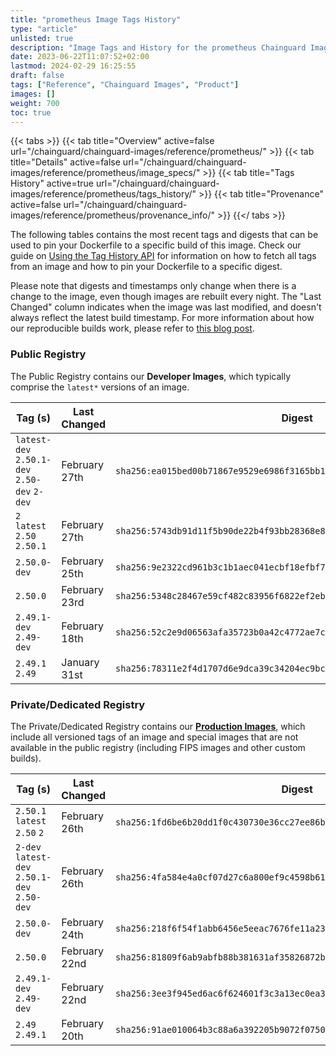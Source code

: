 ```yaml
---
title: "prometheus Image Tags History"
type: "article"
unlisted: true
description: "Image Tags and History for the prometheus Chainguard Image"
date: 2023-06-22T11:07:52+02:00
lastmod: 2024-02-29 16:25:55
draft: false
tags: ["Reference", "Chainguard Images", "Product"]
images: []
weight: 700
toc: true
---
```


{{< tabs >}}
{{< tab title="Overview" active=false url="/chainguard/chainguard-images/reference/prometheus/" >}}
{{< tab title="Details" active=false url="/chainguard/chainguard-images/reference/prometheus/image_specs/" >}}
{{< tab title="Tags History" active=true url="/chainguard/chainguard-images/reference/prometheus/tags_history/" >}}
{{< tab title="Provenance" active=false url="/chainguard/chainguard-images/reference/prometheus/provenance_info/" >}}
{{</ tabs >}}

The following tables contains the most recent tags and digests that can be used to pin your Dockerfile to a specific build of this image. Check our guide on [Using the Tag History API](/chainguard/chainguard-images/using-the-tag-history-api/) for information on how to fetch all tags from an image and how to pin your Dockerfile to a specific digest.

Please note that digests and timestamps only change when there is a change to the image, even though images are rebuilt every night. The "Last Changed" column indicates when the image was last modified, and doesn't always reflect the latest build timestamp. For more information about how our reproducible builds work, please refer to [this blog post](https://www.chainguard.dev/unchained/reproducing-chainguards-reproducible-image-builds).

### Public Registry
The Public Registry contains our **Developer Images**, which typically comprise the `latest*` versions of an image.

| Tag (s)                                       | Last Changed  | Digest                                                                    |
|-----------------------------------------------|---------------|---------------------------------------------------------------------------|
|  `latest-dev` `2.50.1-dev` `2.50-dev` `2-dev` | February 27th | `sha256:ea015bed00b71867e9529e6986f3165bb10a6395b3aefaac0b8de25de696b743` |
|  `2` `latest` `2.50` `2.50.1`                 | February 27th | `sha256:5743db91d11f5b90de22b4f93bb28368e8c9c1eb30962dbc96e3d4bccf40730d` |
|  `2.50.0-dev`                                 | February 25th | `sha256:9e2322cd961b3c1b1aec041ecbf18efbf7406fa89e95f4bc69a29e94ec754bba` |
|  `2.50.0`                                     | February 23rd | `sha256:5348c28467e59cf482c83956f6822ef2eb5ab18fb0907c018ed0940977023012` |
|  `2.49.1-dev` `2.49-dev`                      | February 18th | `sha256:52c2e9d06563afa35723b0a42c4772ae7c938f185329e13435972c5c4d2f1d1b` |
|  `2.49.1` `2.49`                              | January 31st  | `sha256:78311e2f4d1707d6e9dca39c34204ec9bc8d6fbb5687141296291775cfb3ddd3` |


### Private/Dedicated Registry
The Private/Dedicated Registry contains our **[Production Images](https://www.chainguard.dev/chainguard-images)**, which include all versioned tags of an image and special images that are not available in the public registry (including FIPS images and other custom builds).

| Tag (s)                                       | Last Changed  | Digest                                                                    |
|-----------------------------------------------|---------------|---------------------------------------------------------------------------|
|  `2.50.1` `latest` `2.50` `2`                 | February 26th | `sha256:1fd6be6b20dd1f0c430730e36cc27ee86b0a1159b1b90c55894f993e03e99a82` |
|  `2-dev` `latest-dev` `2.50.1-dev` `2.50-dev` | February 26th | `sha256:4fa584e4a0cf07d27c6a800ef9c4598b61a14336dea03cbc543a561f1e4b78d4` |
|  `2.50.0-dev`                                 | February 24th | `sha256:218f6f54f1abb6456e5eeac7676fe11a23f8c38e0875353ecb3ed53b9ac65338` |
|  `2.50.0`                                     | February 22nd | `sha256:81809f6ab9abfb88b381631af35826872b10604c0e53b58fdbe54393974d7f19` |
|  `2.49.1-dev` `2.49-dev`                      | February 22nd | `sha256:3ee3f945ed6ac6f624601f3c3a13ec0ea387cb83f697b1e0098ce2255091ac8b` |
|  `2.49` `2.49.1`                              | February 20th | `sha256:91ae010064b3c88a6a392205b9072f075081b9f65523db2713693660d30f8c9e` |

